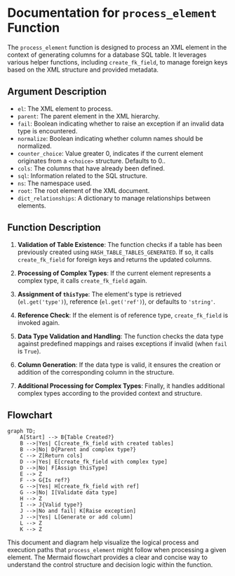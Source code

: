 # Documentation for `process_element` Function

The `process_element` function is designed to process an XML element in the context of generating columns for a database SQL table. It leverages various helper functions, including `create_fk_field`, to manage foreign keys based on the XML structure and provided metadata.

## Argument Description

- `el`: The XML element to process.
- `parent`: The parent element in the XML hierarchy.
- `fail`: Boolean indicating whether to raise an exception if an invalid data type is encountered.
- `normalize`: Boolean indicating whether column names should be normalized.
- `counter_choice`: Value greater 0, indicates if the current element originates from a `<choice>` structure. Defaults to 0..
- `cols`: The columns that have already been defined.
- `sql`: Information related to the SQL structure.
- `ns`: The namespace used.
- `root`: The root element of the XML document.
- `dict_relationships`: A dictionary to manage relationships between elements.

## Function Description

1. **Validation of Table Existence**: The function checks if a table has been previously created using `HASH_TABLE_TABLES_GENERATED`. If so, it calls `create_fk_field` for foreign keys and returns the updated columns.

2. **Processing of Complex Types**: If the current element represents a complex type, it calls `create_fk_field` again.

3. **Assignment of `thisType`**: The element's type is retrieved (`el.get('type')`), reference (`el.get('ref')`), or defaults to `'string'`.

4. **Reference Check**: If the element is of reference type, `create_fk_field` is invoked again.

5. **Data Type Validation and Handling**: The function checks the data type against predefined mappings and raises exceptions if invalid (when `fail` is `True`).

6. **Column Generation**: If the data type is valid, it ensures the creation or addition of the corresponding column in the structure.

7. **Additional Processing for Complex Types**: Finally, it handles additional complex types according to the provided context and structure.

## Flowchart

```mermaid
graph TD;
    A[Start] --> B{Table Created?}
    B -->|Yes| C[create_fk_field with created tables]
    B -->|No| D{Parent and complex type?}
    C --> Z[Return cols]
    D -->|Yes| E[create_fk_field with complex type]
    D -->|No| F[Assign thisType]
    E --> Z
    F --> G{Is ref?}
    G -->|Yes| H[create_fk_field with ref]
    G -->|No| I[Validate data type]
    H --> Z
    I --> J{Valid type?}
    J -->|No and fail| K[Raise exception]
    J -->|Yes| L[Generate or add column]
    L --> Z
    K --> Z
```

This document and diagram help visualize the logical process and execution paths that `process_element` might follow when processing a given element. The Mermaid flowchart provides a clear and concise way to understand the control structure and decision logic within the function.

